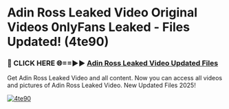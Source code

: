 # Adin Ross Leaked Video Original Videos 0nlyFans Leaked - Files Updated! (4te90)

<h3>🔴 CLICK HERE 🌐==►► <a href="https://tinyurl.com/2wckxsce" rel="nofollow">Adin Ross Leaked Video Updated Files</a></h3>

Get Adin Ross Leaked Video and all content. Now you can access all videos and pictures of Adin Ross Leaked Video. New Updated Files 2025!

[![4te90](https://i.imgur.com/AFduVYN.gif)](https://tinyurl.com/2wckxsce)
